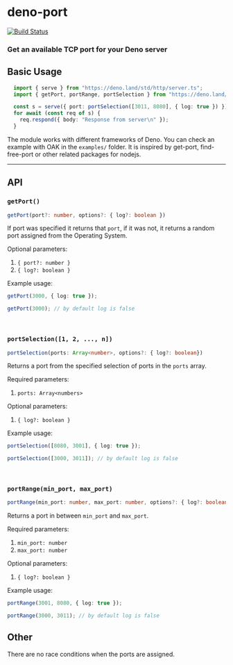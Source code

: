 # deno-port 

[![Build Status](https://travis-ci.com/adoi/deno-port.svg?token=MpMUqcHdDLu9bixjbXWa&branch=master)](https://travis-ci.com/adoi/deno-port)

### Get an available TCP port for your Deno server

## Basic Usage

```ts
  import { serve } from "https://deno.land/std/http/server.ts";
  import { getPort, portRange, portSelection } from "https://deno.land/x/deno-port/mod.ts";

  const s = serve({ port: portSelection([3011, 8080], { log: true }) });
  for await (const req of s) {
    req.respond({ body: "Response from server\n" });
  }

```
The module works with different frameworks of Deno. You can check an example with OAK in the `examples/` folder. It is inspired by get-port, find-free-port or other related packages for nodejs.

-----
## API

### `getPort()`
```ts
getPort(port?: number, options?: { log?: boolean })
```
If port was specified it returns that `port`, if it was not, it returns a random port assigned from the Operating System.

Optional parameters: 
 1. `{ port?: number } `
 2. `{ log?: boolean } `


Example usage: 
```ts
getPort(3000, { log: true }); 

getPort(3000); // by default log is false
```

<br />


### `portSelection([1, 2, ..., n])`
```ts
portSelection(ports: Array<number>, options?: { log?: boolean})
```
Returns a port from the specified selection of ports in the `ports` array. <br />

Required parameters: 
1. `ports: Array<numbers>`

Optional parameters: 
1. `{ log?: boolean } `<br />

Example usage: 
```ts
portSelection([8080, 3001], { log: true }); 

portSelection([3000, 3011]); // by default log is false
```

<br />

### `portRange(min_port, max_port)`
```ts
portRange(min_port: number, max_port: number, options?: { log?: boolean})
```
Returns a port in between `min_port` and `max_port`. <br />

Required parameters: <br />
1. `min_port: number` <br />
1. `max_port: number` <br />

Optional parameters: <br />
1. `{ log?: boolean } `

Example usage: 
```ts
portRange(3001, 8080, { log: true }); 

portRange(3000, 3011); // by default log is false
```

## Other
There are no race conditions when the ports are assigned.